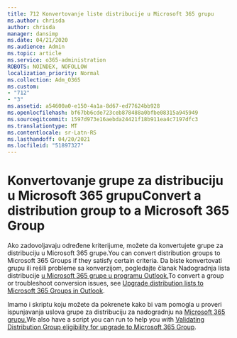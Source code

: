 ```yaml
---
title: 712 Konvertovanje liste distribucije u Microsoft 365 grupu
ms.author: chrisda
author: chrisda
manager: dansimp
ms.date: 04/21/2020
ms.audience: Admin
ms.topic: article
ms.service: o365-administration
ROBOTS: NOINDEX, NOFOLLOW
localization_priority: Normal
ms.collection: Adm_O365
ms.custom:
- "712"
- "3"
ms.assetid: a54600a0-e150-4a1a-8d67-ed77624bb928
ms.openlocfilehash: bf67bb6cde723ceb878488a0bfbe08315a945949
ms.sourcegitcommit: 1597d973e16aebda24421f18b911ea4c7197dfc3
ms.translationtype: MT
ms.contentlocale: sr-Latn-RS
ms.lasthandoff: 04/20/2021
ms.locfileid: "51897327"
---
```

# <a name="convert-a-distribution-group-to-a-microsoft-365-group"></a><span data-ttu-id="67576-102">Konvertovanje grupe za distribuciju u Microsoft 365 grupu</span><span class="sxs-lookup"><span data-stu-id="67576-102">Convert a distribution group to a Microsoft 365 Group</span></span>

<span data-ttu-id="67576-103">Ako zadovoljavaju određene kriterijume, možete da konvertujete grupe za distribuciju u Microsoft 365 grupe.</span><span class="sxs-lookup"><span data-stu-id="67576-103">You can convert distribution groups to Microsoft 365 Groups if they satisfy certain criteria.</span></span> <span data-ttu-id="67576-104">Da biste konvertovati grupu ili rešili probleme sa konverzijom, pogledajte članak Nadogradnja lista distribucije [u Microsoft 365 grupe u programu Outlook.](https://docs.microsoft.com/microsoft-365/admin/manage/upgrade-distribution-lists)</span><span class="sxs-lookup"><span data-stu-id="67576-104">To convert a group or troubleshoot conversion issues, see [Upgrade distribution lists to Microsoft 365 Groups in Outlook](https://docs.microsoft.com/microsoft-365/admin/manage/upgrade-distribution-lists).</span></span>

<span data-ttu-id="67576-105">Imamo i skriptu koju možete da pokrenete kako bi vam pomogla u proveri ispunjavanja uslova grupe za distribuciju za nadogradnju na [Microsoft 365 grupu.](https://aka.ms/DLToM365Group)</span><span class="sxs-lookup"><span data-stu-id="67576-105">We also have a script you can run to help you with [Validating Distribution Group eligibility for upgrade to Microsoft 365 Group](https://aka.ms/DLToM365Group).</span></span>